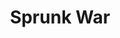 ---
slug: sprunk-war-106
title: Sprunk War
description: "Sprunk War is an exciting online game. Play for free directly in your browser!"
icon: /images/new_mods/Sprunk War.png
url: https://wowtbc.net/sprunkin/sprunk-war/index.html
previewImage: /images/new_mods/Sprunk War.png
type: new mods

# SEO配置
seo:
  title: "Sprunk War - Play Free Online Game | Fun Browser Games"
  description: "Sprunk War - Play this fun online game for free in your browser. No download required!"
  ogImage: "/images/new_mods/Sprunk War.png"
  keywords: "sprunk-war-106, online game, browser game, free game, new mods game, play online"

videoUrls:
  - https://www.youtube.com/embed/example1
  - https://www.youtube.com/embed/example2

whyPlay:
  title: "Why Play Sprunk War?"
  items:
    - "Immersive Gameplay: Sprunk War offers an engaging and immersive gaming experience that will keep you entertained for hours"
    - "Challenging Levels: Test your skills with increasingly difficult challenges and obstacles"
    - "Beautiful Graphics: Enjoy stunning visuals and smooth animations that bring the game world to life"
    - "Regular Updates: New content and features are added regularly to keep the game fresh and exciting"
    - "Free to Play: Experience all the fun without spending a penny"
    - "Community Features: Connect with other players, share strategies, and compete for high scores"
    - "Cross-Platform: Play on any device with a web browser, no downloads required"

features:
  title: "Key Features of Sprunk War"
  image: "/images/new_mods/Sprunk War.png"
  items:
    - "Intuitive Controls: Easy to learn controls make Sprunk War accessible for players of all skill levels"
    - "Multiple Game Modes: Enjoy various gameplay options that provide different challenges and experiences"
    - "Character Customization: Personalize your gaming experience with unique characters and items"
    - "Achievement System: Complete special tasks to earn rewards and recognition"
    - "Leaderboards: Compete with players worldwide and see who can achieve the highest scores"

characteristics:
  title: "Game Characteristics"
  image: "/images/new_mods/Sprunk War.png"
  items:
    - "Genre: New mods game with elements of strategy and skill"
    - "Difficulty: Suitable for both casual gamers and those seeking a challenge"
    - "Play Time: Quick sessions or extended gameplay, depending on your preference"
    - "Art Style: Vibrant and engaging visuals that enhance the gaming experience"
    - "Sound Design: Immersive audio that complements the gameplay perfectly"

info: "Sprunk War is an exciting online game that offers players a unique and engaging gaming experience. With its intuitive controls, stunning visuals, and challenging gameplay, Sprunk War provides hours of entertainment for players of all ages and skill levels. Whether you're looking for a quick gaming session during a break or an extended play session, Sprunk War delivers an immersive experience that will keep you coming back for more. The game features multiple levels of increasing difficulty, ensuring that players are constantly challenged as they progress. With regular updates adding new content and features, Sprunk War remains fresh and exciting, providing endless entertainment options for its growing community of players."

howToPlayIntro: "Welcome to Sprunk War! This guide will walk you through the basics and help you master the game. Whether you're a beginner or looking to improve your skills, these tips and instructions will enhance your gaming experience."

howToPlaySteps:
  - title: "Getting Started"
    description: "Begin your Sprunk War adventure by familiarizing yourself with the controls. Use your keyboard or mouse to navigate through the game interface. The tutorial will guide you through the basic mechanics and help you understand the objectives."
  - title: "Understanding the Objectives"
    description: "In Sprunk War, your main goal is to progress through levels by completing specific objectives. Each level presents unique challenges that require different strategies and approaches."
  - title: "Mastering the Controls"
    description: "Practice using the controls to improve your precision and reaction time. Sprunk War requires quick reflexes and strategic thinking to overcome obstacles and defeat opponents."
  - title: "Utilizing Power-ups"
    description: "Collect power-ups throughout the game to enhance your abilities and overcome difficult challenges. Each power-up offers unique advantages that can be crucial for success."
  - title: "Developing Strategies"
    description: "As you progress in Sprunk War, develop effective strategies for different scenarios. Analyze patterns, anticipate challenges, and adapt your approach to maximize your performance."

faq:
  title: "Frequently Asked Questions about Sprunk War"
  items:
    - question: "Is Sprunk War free to play?"
      answer: "Yes, Sprunk War is completely free to play directly in your web browser. No downloads or purchases are required to enjoy the full game experience."
    - question: "Can I play Sprunk War on mobile devices?"
      answer: "Yes, Sprunk War is optimized for both desktop and mobile play. You can enjoy the game on any device with a web browser and internet connection."
    - question: "Are there any in-game purchases?"
      answer: "While Sprunk War is free to play, there may be optional in-game purchases available for cosmetic items or additional features that don't affect core gameplay."
    - question: "How often is Sprunk War updated?"
      answer: "The developers regularly update Sprunk War with new content, features, and improvements based on player feedback and game performance."
    - question: "Can I play Sprunk War offline?"
      answer: "Currently, Sprunk War requires an internet connection to play as it's a browser-based online game."
    - question: "Is Sprunk War suitable for children?"
      answer: "Yes, Sprunk War is designed to be family-friendly and suitable for players of all ages."
    - question: "How do I report bugs or issues?"
      answer: "If you encounter any problems while playing Sprunk War, you can report them through the game's support page or contact the developers directly through their website."
    - question: "Still Have Questions?"
      answer: "If you have additional questions about Sprunk War that aren't covered in this FAQ, please visit our support center or contact our customer service team for assistance."
---